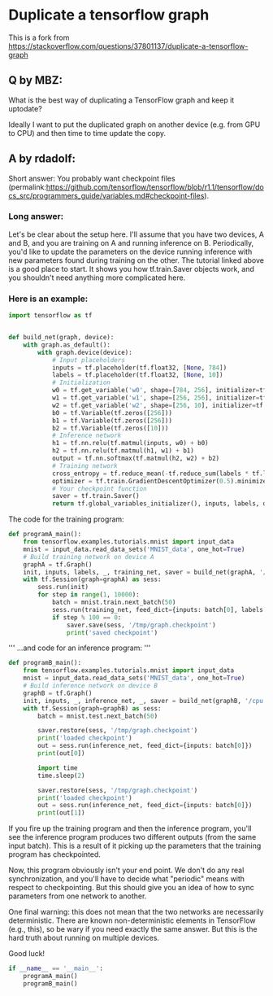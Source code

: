 # Duplicate a tensorflow graph
This is a fork from
https://stackoverflow.com/questions/37801137/duplicate-a-tensorflow-graph

## Q by MBZ:
What is the best way of duplicating a TensorFlow graph and keep it uptodate?

Ideally I want to put the duplicated graph on another device (e.g. from GPU to
CPU) and then time to time update the copy.

## A by rdadolf:
Short answer: You probably want checkpoint files
(permalink:https://github.com/tensorflow/tensorflow/blob/r1.1/tensorflow/docs_src/programmers_guide/variables.md#checkpoint-files).

### Long answer:

Let's be clear about the setup here. I'll assume that you have two devices,
A and B, and you are training on A and running inference on B. Periodically,
you'd like to update the parameters on the device running inference with new
parameters found during training on the other. The tutorial linked above is
a good place to start. It shows you how tf.train.Saver objects work, and you
shouldn't need anything more complicated here.

### Here is an example:



```python
import tensorflow as tf


def build_net(graph, device):
    with graph.as_default():
        with graph.device(device):
            # Input placeholders
            inputs = tf.placeholder(tf.float32, [None, 784])
            labels = tf.placeholder(tf.float32, [None, 10])
            # Initialization
            w0 = tf.get_variable('w0', shape=[784, 256], initializer=tf.contrib.layers.xavier_initializer())
            w1 = tf.get_variable('w1', shape=[256, 256], initializer=tf.contrib.layers.xavier_initializer())
            w2 = tf.get_variable('w2', shape=[256, 10], initializer=tf.contrib.layers.xavier_initializer())
            b0 = tf.Variable(tf.zeros([256]))
            b1 = tf.Variable(tf.zeros([256]))
            b2 = tf.Variable(tf.zeros([10]))
            # Inference network
            h1 = tf.nn.relu(tf.matmul(inputs, w0) + b0)
            h2 = tf.nn.relu(tf.matmul(h1, w1) + b1)
            output = tf.nn.softmax(tf.matmul(h2, w2) + b2)
            # Training network
            cross_entropy = tf.reduce_mean(-tf.reduce_sum(labels * tf.log(output), reduction_indices=[1]))
            optimizer = tf.train.GradientDescentOptimizer(0.5).minimize(cross_entropy)
            # Your checkpoint function
            saver = tf.train.Saver()
            return tf.global_variables_initializer(), inputs, labels, output, optimizer, saver

```

The code for the training program:


```python
def programA_main():
    from tensorflow.examples.tutorials.mnist import input_data
    mnist = input_data.read_data_sets('MNIST_data', one_hot=True)
    # Build training network on device A
    graphA = tf.Graph()
    init, inputs, labels, _, training_net, saver = build_net(graphA, '/cpu:0')
    with tf.Session(graph=graphA) as sess:
        sess.run(init)
        for step in range(1, 10000):
            batch = mnist.train.next_batch(50)
            sess.run(training_net, feed_dict={inputs: batch[0], labels: batch[1]})
            if step % 100 == 0:
                saver.save(sess, '/tmp/graph.checkpoint')
                print('saved checkpoint')
```

'''
...and code for an inference program:
'''

```python
def programB_main():
    from tensorflow.examples.tutorials.mnist import input_data
    mnist = input_data.read_data_sets('MNIST_data', one_hot=True)
    # Build inference network on device B
    graphB = tf.Graph()
    init, inputs, _, inference_net, _, saver = build_net(graphB, '/cpu:0')
    with tf.Session(graph=graphB) as sess:
        batch = mnist.test.next_batch(50)

        saver.restore(sess, '/tmp/graph.checkpoint')
        print('loaded checkpoint')
        out = sess.run(inference_net, feed_dict={inputs: batch[0]})
        print(out[0])

        import time
        time.sleep(2)

        saver.restore(sess, '/tmp/graph.checkpoint')
        print('loaded checkpoint')
        out = sess.run(inference_net, feed_dict={inputs: batch[0]})
        print(out[1])
```


If you fire up the training program and then the inference program, you'll
see the inference program produces two different outputs (from the same input
batch). This is a result of it picking up the parameters that the training
program has checkpointed.

Now, this program obviously isn't your end point. We don't do any real
synchronization, and you'll have to decide what "periodic" means with respect
to checkpointing. But this should give you an idea of how to sync parameters
from one network to another.

One final warning: this does not mean that the two networks are necessarily
deterministic. There are known non-deterministic elements in TensorFlow
(e.g., this), so be wary if you need exactly the same answer. But this is
the hard truth about running on multiple devices.

Good luck!

```python
if __name__ == '__main__':
    programA_main()
    programB_main()
```
